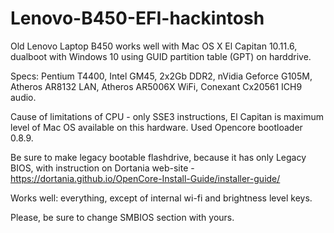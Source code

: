# Lenovo-B450-EFI-hackintosh

Old Lenovo Laptop B450 works well with Mac OS X El Capitan 10.11.6, dualboot with Windows 10 using GUID partition table (GPT) on harddrive.

Specs: Pentium T4400, Intel GM45, 2x2Gb DDR2, nVidia Geforce G105M, Atheros AR8132 LAN, Atheros AR5006X WiFi, Conexant Cx20561 ICH9 audio.

Cause of limitations of CPU - only SSE3 instructions, El Capitan is maximum level of Mac OS available on this hardware.
Used Opencore bootloader 0.8.9.

Be sure to make legacy bootable flashdrive, because it has only Legacy BIOS, with instruction on Dortania web-site - https://dortania.github.io/OpenCore-Install-Guide/installer-guide/

Works well: everything, except of internal wi-fi and brightness level keys.

Please, be sure to change SMBIOS section with yours.
